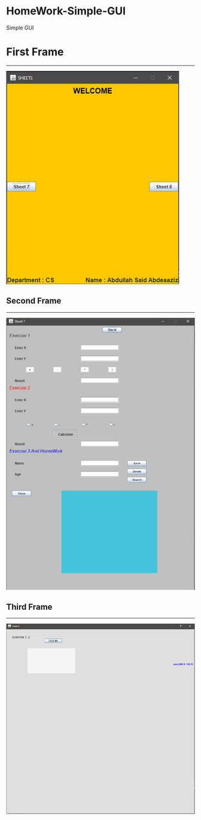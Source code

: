 # HomeWork-Simple-GUI
Simple GUI
# First Frame 
---
![HomeWork-Simple-GUI](Sheets.png)
## Second Frame 
---
![HomeWork-Simple-GUI](Sheet7.png)
## Third Frame
---
![HomeWork-Simple-GUI](Sheet8.png)
